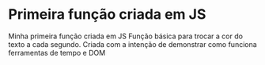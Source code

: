 # Primeira função criada em JS
Minha primeira função criada em JS
Função básica para trocar a cor do texto a cada segundo.
Criada com a intenção de demonstrar como funciona ferramentas de tempo e DOM
